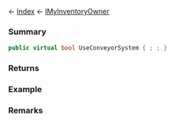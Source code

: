 ← [Index](Api-Index) ← [IMyInventoryOwner](VRage.Game.ModAPI.Ingame.IMyInventoryOwner)

### Summary

```csharp
public virtual bool UseConveyorSystem { ; ; }
```

### Returns

### Example

### Remarks

